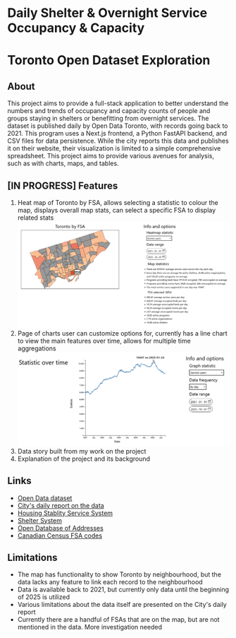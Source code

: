 # Daily Shelter & Overnight Service Occupancy & Capacity
# Toronto Open Dataset Exploration

## About
This project aims to provide a full-stack application to better understand the numbers and trends of occupancy and capacity counts of people and groups staying in shelters or benefitting from overnight services. The dataset is published daily by Open Data Toronto, with records going back to 2021. This program uses a Next.js frontend, a Python FastAPI backend, and CSV files for data persistence. While the city reports this data and publishes it on their website, their visualization is limited to a simple comprehensive spreadsheet. This project aims to provide various avenues for analysis, such as with charts, maps, and tables. 

## [IN PROGRESS] Features
1. Heat map of Toronto by FSA, allows selecting a statistic to colour the map, displays overall map stats, can select a specific FSA to display related stats
![Map of Toronto page coloured by average daily count of service users. Hovering over a clicked FSA with a tooltip showing the FSA name. To the right of the map are settings that show the time period and the selected statistic; below the settings are overall statistics and statistics for the selected FSA over the time period.](https://github.com/Andre053/Toronto-Daily-Shelter-Overnight-Service-Usage/blob/main/images/explore-page_2025-10-08.png?raw=true)
2. Page of charts user can customize options for, currently has a line chart to view the main features over time, allows for multiple time aggregations
![Line graph showing service user count over time from 2021 to 2025. On the chart is a tooltip above the hovered over datapoint, with the datapoint highlighted by a small circle. To the left of the graph are settings showing the selected statistic, the frequency to aggregate the data, and the time period.](https://github.com/Andre053/Toronto-Daily-Shelter-Overnight-Service-Usage/blob/main/images/charts-page_2025-10-08.png?raw=true)
3. Data story built from my work on the project
4. Explanation of the project and its background

## Links
- [Open Data dataset](https://open.toronto.ca/dataset/daily-shelter-overnight-service-occupancy-capacity/)
- [City's daily report on the data](https://www.toronto.ca/city-government/data-research-maps/research-reports/housing-and-homelessness-research-and-reports/shelter-census/)
- [Housing Stablity Service System](https://www.toronto.ca/city-government/data-research-maps/research-reports/housing-and-homelessness-research-and-reports/housing-stability-service-system-map-and-terms/)
- [Shelter System](https://www.toronto.ca/community-people/housing-shelter/homeless-help/about-torontos-shelter-system/)
- [Open Database of Addresses](https://www.statcan.gc.ca/en/lode/databases/oda)
- [Canadian Census FSA codes](https://www150.statcan.gc.ca/n1/en/catalogue/92-179-X)

## Limitations
- The map has functionality to show Toronto by neighbourhood, but the data lacks any feature to link each record to the neighbourhood
- Data is available back to 2021, but currently only data until the beginning of 2025 is utilized
- Various limitations about the data itself are presented on the City's daily report
- Currently there are a handful of FSAs that are on the map, but are not mentioned in the data. More investigation needed